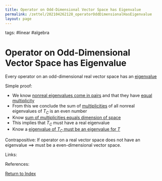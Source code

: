 ```yaml
---
title: Operator on Odd-Dimensional Vector Space has Eigenvalue
permalink: /zettel/202104262128_operatorOddDimensionalHasEigenvalue
layout: page
---
```

tags: #linear #algebra

# Operator on Odd-Dimensional Vector Space has Eigenvalue

Every operator on an odd-dimensional real vector space has an [eigenvalue](202102120912_eigenvalueDefinition)

Simple proof:
- We know [nonreal eigenvalues come in pairs](202104262120_nonRealEigenvaluesComplexifiedOperatorPairs) and that they have [equal multiplicity](202104262124_multiplicityEigenvalueEqualsConjugate)
- From this we conclude the sum of [multiplicities](202104241520_multiplictyDefinitionEigenvalue) of all nonreal eigenvalues of $T_C$ is an even number
- Know [sum of multiplicities equals dimension of space](202104262136_sumMultiplicitesEqualsDimensionSpace)
- This implies that $T_C$ must have a real eigenvalue
- Know a [eigenvalue of $T_C$ must be an eigenvalue for $T$](202104262112_realEigenvaluesComplexifiedOperators)

Contrapositive: If operator on a real vector space does not have an eigenvalue $\implies$ must be a even-dimensional
vector space.

Links: 

References: 

[Return to Index](index)